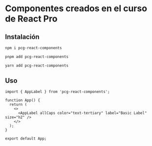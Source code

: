 # Componentes creados en el curso de React Pro

## Instalación

```bash
npm i pcg-react-components
```

```bash
pnpm add pcg-react-components
```

```bash
yarn add pcg-react-components
```

## Uso

```tsx
import { AppLabel } from 'pcg-react-components';

function App() {
  return (
    <>
      <AppLabel allCaps color="text-tertiary" label="Basic Label" size="h2" />
    </>
  );
}

export default App;
```

